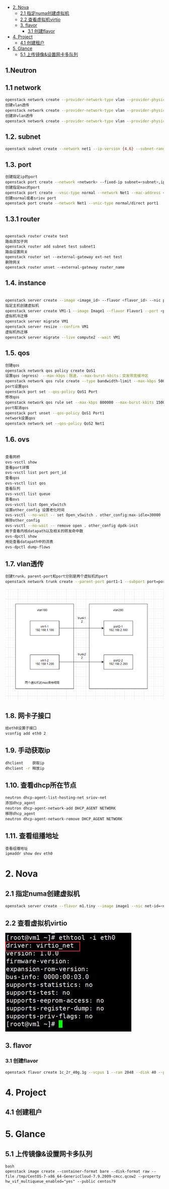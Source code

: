 - [2. Nova](#2-nova)
  - [2.1 指定numa创建虚拟机](#21-指定numa创建虚拟机)
  - [2.2 查看虚拟机virtio](#22-查看虚拟机virtio)
  - [3. flavor](#3-flavor)
    - [3.1 创建flavor](#31-创建flavor)
- [4. Project](#4-project)
  - [4.1 创建租户](#41-创建租户)
- [5. Glance](#5-glance)
  - [5.1 上传镜像\&设置网卡多队列](#51-上传镜像设置网卡多队列)

## 1.Neutron

## 1.1 network

```bash
openstack network create --provider-network-type vlan --provider-physical-network < provider_name > --provider-segment <VLAN> net1
创建vlan透传
openstack network create --provider-network-type vlan --provider-physical-network default --provider-segment 100 --transparent-vlan Net1
创建非vlan透传
openstack network create --provider-network-type vlan --provider-physical-network default --provider-segment 200 --no-transparent-vlan Net2
```

## 1.2. subnet

```bash
openstack subnet create --network net1 --ip-version {4,6} --subnet-range <subnet address, eg: 10.0.0.0/24> --gateway <gateway> subnet1

```

## 1.3. port

```bash
创建指定ip的port
openstack port create --network <network> --fixed-ip subnet=<subnet>,ip-address=<ip-address> <port_name>
创建指定mac的port
openstack port create --vnic-type normal --network Net1 --mac-address <port1-1_mac> --fixed-ip subnet=Subnet1,ip-address=192.168.1.200 port1-2
创建normal或者sriov port
openstack port create --network Net1 --vnic-type normal/direct port1
```

## 1.3.1 router

```

openstack router create test
路由添加子网
openstack router add subnet test subnet1
路由设置网关
openstack router set --external-gateway ext-net test
删除网关
openstack router unset --external-gateway router_name
```

## 1.4. instance

```bash

openstack server create --image <image_id> --flavor <flavor_id> --nic port-id=<port_id> <server_name>
指定主机创建虚拟机
openstack server create VM1-1 --image Image1 --flavor Flavor1 --port <port1_id> --availability-zone AZ:compute1
虚拟机冷迁移
openstack server migrate VM1
openstack server resize --confirm VM1
虚拟机热迁移
openstack server migrate --live compute2 --wait VM1
```

## 1.5. qos

```bash
创建qos
openstack network qos policy create QoS1
设置qos（egress） --max-kbps：限速，--max-burst-kbits：突发带宽缓冲区
openstack network qos rule create --type bandwidth-limit --max-kbps 500000 --max-burst-kbits 100000 --egress QoS1
port设置qos
openstack port set --qos-policy QoS1 Port
修改qos
openstack network qos rule set --max-kbps 800000 --max-burst-kbits 150000 --ingress QoS1_rule_id
port取消qos
openstack port unset --qos-policy QoS1 Port1
network设置qos
openstack network set --qos-policy QoS2 Net1
```

## 1.6. ovs

```bash

查看网桥
ovs-vsctl show
查看port详情
ovs-vsctl list port port_id
查看qos
ovs-vsctl list qos
查看队列
ovs-vsctl list queue
查看ovs
ovs-vsctl list Open_vSwitch
设置other_config 设置老化时间
ovs-vsctl --no-wait -- set Open_vSwitch . other_config:max-idle=30000
移除other_config
ovs-vsctl --no-wait -- remove open . other_config dpdk-init
用于查看内核datapath以及相关的转发命中数
ovs-dpctl show
用处查看datapath中的流表 
ovs-dpctl dump-flows 
```

## 1.7. vlan透传

```bash
创建trunk，parent-port和port分别是两个虚拟机的port
openstack network trunk create --parent-port port1-1 --subport port=port2-1,segmentation-type=vlan,segmentation-id=2 trunk1
```

![1665631992302](image/neutron_cmd/1665631992302.png)

## 1.8. 网卡子接口

```bash
给eth0设置子接口
vconfig add eth0 2
```

## 1.9. 手动获取ip

```bash
dhclient	获取ip
dhclient -r	释放ip
```

## 1.10. 查看dhcp所在节点

```bash
neutron dhcp-agent-list-hosting-net sriov-net
添加dhcp_agent
neutron dhcp-agent-network-add DHCP_AGENT NETWORK
移除dhcp_agent
neutron dhcp-agent-network-remove DHCP_AGENT NETWORK
```

## 1.11. 查看组播地址

```bash
查看组播地址
ipmaddr show dev eth0
```

# 2. Nova

## 2.1 指定numa创建虚拟机

```bash
openstack server create --flavor m1.tiny --image image1 --nic net-id=<net1_id> --availability-zone az1:compute-1 --hint numa='[{"numa_id": 1}]'  vm1
```

## 2.2 查看虚拟机virtio

![1666161554296](image/openstack_cmd/1666161554296.png)

## 3. flavor

### 3.1 创建flavor

```bash
openstack flavor create 1c_2r_40g.1g --vcpus 1 --ram 2048 --disk 40 --property hw:mem_page_size='1GB'
```

# 4. Project

## 4.1 创建租户

# 5. Glance

## 5.1 上传镜像&设置网卡多队列

```
bash
openstack image create --container-format bare --disk-format raw --file /tmp/CentOS-7-x86_64-GenericCloud-7.9.2009-cmcc.qcow2 --property hw_vif_multiqueue_enabled="yes" --public centos79
```
